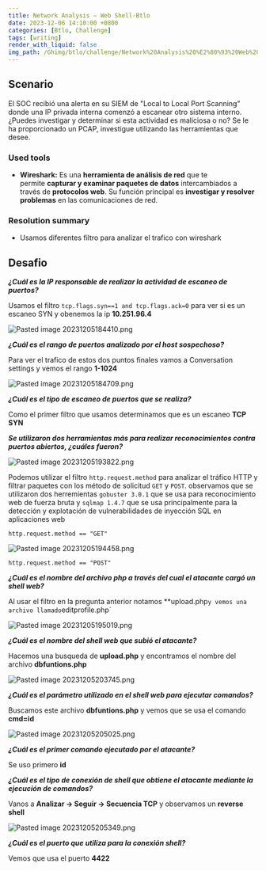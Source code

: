 ```yaml
---
title: Network Analysis – Web Shell-Btlo
date: 2023-12-06 14:10:00 +0800
categories: [Btlo, Challenge]
tags: [writing] 
render_with_liquid: false
img_path: /Ghimg/btlo/challenge/Network%20Analysis%20%E2%80%93%20Web%20Shell/img/
---
```


## Scenario

El SOC recibió una alerta en su SIEM de "Local to Local Port Scanning" donde una IP privada interna comenzó a escanear otro sistema interno. ¿Puedes investigar y determinar si esta actividad es maliciosa o no? Se le ha proporcionado un PCAP, investigue utilizando las herramientas que desee.

### Used tools

- **Wireshark:** Es una **herramienta de análisis de red** que te permite **capturar y examinar paquetes de datos** intercambiados a través de **protocolos web**. Su función principal es **investigar y resolver problemas** en las comunicaciones de red. 

### Resolution summary
- Usamos diferentes filtro para analizar el trafico con wireshark 


## Desafio

**_¿Cuál es la IP responsable de realizar la actividad de escaneo de puertos?_**

Usamos el filtro `tcp.flags.syn==1 and tcp.flags.ack=0` para ver si es un escaneo SYN y obenemos la ip **10.251.96.4**

![Pasted image 20231205184410.png](Pasted_image_20231205184410_rk73qc)

**_¿Cuál es el rango de puertos analizado por el host sospechoso?_**

Para ver el trafico de estos dos puntos finales vamos a Conversation settings y vemos el rango **1-1024**

![Pasted image 20231205184709.png](Pasted_image_20231205184709_fujulq)


**_¿Cuál es el tipo de escaneo de puertos que se realiza?_**

Como el primer filtro que usamos determinamos que es un escaneo **TCP SYN**

**_Se utilizaron dos herramientas más para realizar reconocimientos contra puertos abiertos, ¿cuáles fueron?_**

![Pasted image 20231205193822.png](Pasted_image_20231205193822_rmnj31)

Podemos utilizar el filtro `http.request.method` para analizar el tráfico HTTP y filtrar paquetes con los método de solicitud `GET` y `POST`.
observamos que se utilizaron dos herremientas `gobuster 3.0.1` que se usa para reconocimiento web de fuerza bruta y `sqlmap 1.4.7` que se usa principalmente para la detección y explotación de vulnerabilidades de inyección SQL en aplicaciones web

`http.request.method == "GET"`

![Pasted image 20231205194458.png](Pasted_image_20231205194458_cfh0tm)

`http.request.method == "POST"`

**_¿Cuál es el nombre del archivo php a través del cual el atacante cargó un shell web?_**

Al usar el filtro en la pregunta anterior notamos **upload.php` y vemos una archivo llamado `editprofile.php`

![Pasted image 20231205195019.png](Pasted_image_20231205195019_qgwuvg)


**_¿Cuál es el nombre del shell web que subió el atacante?_**

Hacemos una busqueda de **upload.php** y encontramos el nombre del archivo **dbfuntions.php**

![Pasted image 20231205203745.png](Pasted_image_20231205203745_biz5df)


**_¿Cuál es el parámetro utilizado en el shell web para ejecutar comandos?_**

Buscamos este archivo **dbfuntions.php** y vemos que se usa el comando **cmd=id**

![Pasted image 20231205205025.png](Pasted_image_20231205205025_exipdl)

**_¿Cuál es el primer comando ejecutado por el atacante?_**

Se uso primero **id**

**_¿Cuál es el tipo de conexión de shell que obtiene el atacante mediante la ejecución de comandos?_**

Vanos a **Analizar → Seguir → Secuencia TCP** y observamos un **reverse shell**

![Pasted image 20231205205349.png](Pasted_image_20231205205349_nbazgy)


**_¿Cuál es el puerto que utiliza para la conexión shell?_**

Vemos que usa el puerto **4422**

